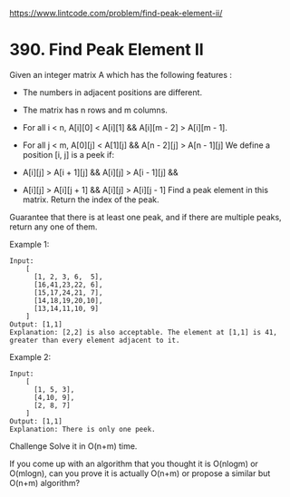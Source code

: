 https://www.lintcode.com/problem/find-peak-element-ii/

# 390. Find Peak Element II


Given an integer matrix A which has the following features :

- The numbers in adjacent positions are different.
- The matrix has n rows and m columns.
- For all i < n, A[i][0] < A[i][1] && A[i][m - 2] > A[i][m - 1].
- For all j < m, A[0][j] < A[1][j] && A[n - 2][j] > A[n - 1][j]
We define a position [i, j] is a peek if:

-   A[i][j] > A[i + 1][j] && A[i][j] > A[i - 1][j] && 
-   A[i][j] > A[i][j + 1] && A[i][j] > A[i][j - 1]
Find a peak element in this matrix. Return the index of the peak.

Guarantee that there is at least one peak, and if there are multiple peaks, return any one of them.

Example 1:

```
Input: 
    [
      [1, 2, 3, 6,  5],
      [16,41,23,22, 6],
      [15,17,24,21, 7],
      [14,18,19,20,10],
      [13,14,11,10, 9]
    ]
Output: [1,1]
Explanation: [2,2] is also acceptable. The element at [1,1] is 41, greater than every element adjacent to it.
```

Example 2:

```
Input: 
    [
      [1, 5, 3],
      [4,10, 9],
      [2, 8, 7]
    ]
Output: [1,1]
Explanation: There is only one peek.
```

Challenge
Solve it in O(n+m) time.

If you come up with an algorithm that you thought it is O(nlogm) or O(mlogn), can you prove it is actually O(n+m) or propose a similar but O(n+m) algorithm?
